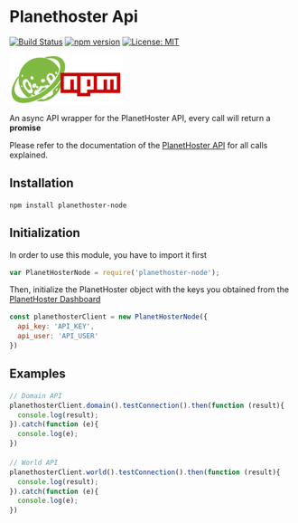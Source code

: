# Planethoster Api

[![Build Status](https://travis-ci.org/PlanetHoster/planethoster-node.svg?branch=master)](https://travis-ci.org/PlanetHoster/planethoster-node)
[![npm version](https://badge.fury.io/js/node-planethoster.svg)](https://badge.fury.io/js/node-planethoster)
[![License: MIT](https://img.shields.io/badge/License-MIT-yellow.svg)](https://opensource.org/licenses/MIT)

![PlanetHoster NPM logo](img/planethoster-node.png)

An async API wrapper for the PlanetHoster API, every call will return a __promise__

Please refer to the documentation of the [PlanetHoster API](https://apidoc.planethoster.com/) for all calls explained.

## Installation
    npm install planethoster-node

## Initialization
In order to use this module, you have to import it first

```javascript
var PlanetHosterNode = require('planethoster-node');
```

Then, initialize the PlanetHoster object with the keys you obtained from the [PlanetHoster Dashboard](https://my.planethoster.com/)

```javascript
const planethosterClient = new PlanetHosterNode({
  api_key: 'API_KEY',
  api_user: 'API_USER'
})
```

## Examples
```javascript
// Domain API
planethosterClient.domain().testConnection().then(function (result){
  console.log(result);
}).catch(function (e){
  console.log(e);
})

// World API
planethosterClient.world().testConnection().then(function (result){
  console.log(result);
}).catch(function (e){
  console.log(e);
})
```